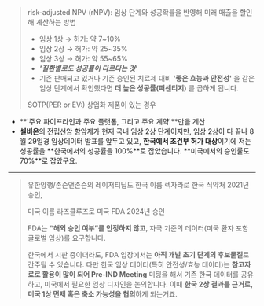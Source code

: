 >risk-adjusted NPV (rNPV): 임상 단계와 성공확률을 반영해 미래 매출을 할인해 계산하는 방법
>- 임상 1상 → 허가: 약 7~10%
>- 임상 2상 → 허가: 약 25~35%
>- 임상 3상 → 허가: 약 55~65%
> - **_'질환별로도 성공률이 다르다는 것'_**
> - 기존 판매되고 있거나 기존 승인된 치료제 대비 **'좋은 효능과 안전성'** 을 같은 임상 단계에서 확인했다면 **더 높은 성공률(퍼센티지)** 를 곱하게 됩니다.
>   
>SOTP(PER or EV:) 상업화 제품이 있는 경우

- **'주요 파이프라인과 주요 플랫폼, 그리고 주요 계약'**만을 계산
- **셀비온**의 전립선암 항암제가 현재 국내 임상 2상 단계이지만, 임상 2상이 다 끝나 8월 29일경 임상데이터 발표를 앞두고 있고, **한국에서 조건부 허가 대상**이기에 저는 성공률을 **한국에서의 성공률을 100%**로 잡았습니다.  **미국에서의 승인률도 70%**로 잡았구요.
---
> 유한양행/존슨앤존슨의 레이저티닙도 한국 이름 렉자라로 한국 식약처 2021년 승인,
> 
> 미국 이름 라즈클루즈로 미국 FDA 2024년 승인
> 
> FDA는 **“해외 승인 여부”를 인정하지 않고**, 자국 기준의 데이터(미국 환자 포함 글로벌 임상)를 요구합니다.
> 
> 한국에서 시판 중이더라도, FDA 입장에서는 **아직 개발 초기 단계의 후보물질**로 간주될 수 있습니다. 다만 한국 임상 데이터(특히 안전성/효능 데이터)는 **참고자료로 활용이 많이 되어 Pre-IND Meeting** 미팅을 해서 기존 한국 데이터를 공유하고, 미국에서 필요한 임상 디자인을 논의합니다. 이때 **한국 2상 결과를 근거로, 미국 1상 면제 혹은 축소 가능성을 협의**하게 되는거죠.